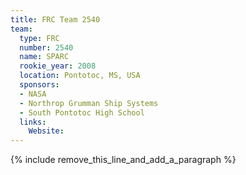 ```yaml
---
title: FRC Team 2540
team:
  type: FRC
  number: 2540
  name: SPARC
  rookie_year: 2008
  location: Pontotoc, MS, USA
  sponsors:
  - NASA
  - Northrop Grumman Ship Systems
  - South Pontotoc High School
  links:
    Website:
---
```


{% include remove_this_line_and_add_a_paragraph %}
